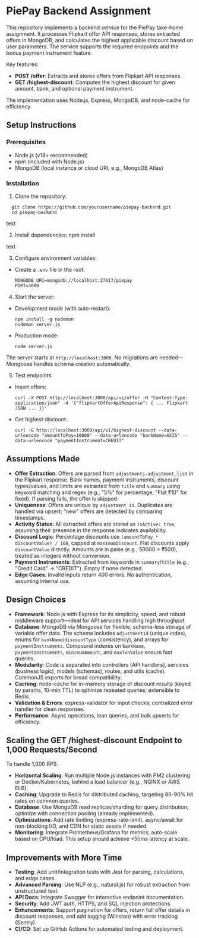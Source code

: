 # PiePay Backend Assignment

This repository implements a backend service for the PiePay take-home assignment. It processes Flipkart offer API responses, stores extracted offers in MongoDB, and calculates the highest applicable discount based on user parameters. The service supports the required endpoints and the bonus payment instrument feature.

Key features:
- **POST /offer**: Extracts and stores offers from Flipkart API responses.
- **GET /highest-discount**: Computes the highest discount for given amount, bank, and optional payment instrument.

The implementation uses Node.js, Express, MongoDB, and node-cache for efficiency.

## Setup Instructions

### Prerequisites
- Node.js (v18+ recommended)
- npm (included with Node.js)
- MongoDB (local instance or cloud URI, e.g., MongoDB Atlas)

### Installation
1. Clone the repository:
```
  git clone https://github.com/yourusername/piepay-backend.git
  cd piepay-backend
```
text

2. Install dependencies:
npm install

text

3. Configure environment variables:
- Create a `.env` file in the root:
  ```
  MONGODB_URI=mongodb://localhost:27017/piepay
  PORT=3000
  ```

4. Start the server:
- Development mode (with auto-restart):
  ```
  npm install -g nodemon
  nodemon server.js
  ```
- Production mode:
  ```
  node server.js
  ```

The server starts at `http://localhost:3000`. No migrations are needed—Mongoose handles schema creation automatically.

5. Test endpoints:
- Insert offers:
  ```
  curl -X POST http://localhost:3000/api/vi/offer -H "Content-Type: application/json" -d '{"flipkartOfferApiResponse": { ... Flipkart JSON ... }}'
  ```
- Get highest discount:
  ```
  curl -G http://localhost:3000/api/v1/highest-discount --data-urlencode "amountToPay=10000" --data-urlencode "bankName=AXIS" --data-urlencode "paymentInstrument=CREDIT"
  ```

## Assumptions Made
- **Offer Extraction**: Offers are parsed from `adjustments.adjustment_list` in the Flipkart response. Bank names, payment instruments, discount types/values, and limits are extracted from `title` and `summary` using keyword matching and regex (e.g., "5%" for percentage, "Flat ₹10" for fixed). If parsing fails, the offer is skipped.
- **Uniqueness**: Offers are unique by `adjustment_id`. Duplicates are handled via upsert; "new" offers are detected by comparing timestamps.
- **Activity Status**: All extracted offers are stored as `isActive: true`, assuming their presence in the response indicates availability.
- **Discount Logic**: Percentage discounts use `(amountToPay * discountValue) / 100`, capped at `maximumDiscount`. Flat discounts apply `discountValue` directly. Amounts are in paise (e.g., 50000 = ₹500), treated as integers without conversion.
- **Payment Instruments**: Extracted from keywords in `summary`/`title` (e.g., "Credit Card" → "CREDIT"). Empty if none detected.
- **Edge Cases**: Invalid inputs return 400 errors. No authentication, assuming internal use.

## Design Choices
- **Framework**: Node.js with Express for its simplicity, speed, and robust middleware support—ideal for API services handling high throughput.
- **Database**: MongoDB via Mongoose for flexible, schema-less storage of variable offer data. The schema includes `adjustmentId` (unique index), enums for `bankName`/`discountType` (consistency), and arrays for `paymentInstruments`. Compound indexes on `bankName`, `paymentInstruments`, `minimumAmount`, and `maxTxnValue` ensure fast queries.
- **Modularity**: Code is separated into controllers (API handlers), services (business logic), models (schemas), routes, and utils (cache). CommonJS exports for broad compatibility.
- **Caching**: node-cache for in-memory storage of discount results (keyed by params, 10-min TTL) to optimize repeated queries; extensible to Redis.
- **Validation & Errors**: express-validator for input checks; centralized error handler for clean responses.
- **Performance**: Async operations, lean queries, and bulk upserts for efficiency.

## Scaling the GET /highest-discount Endpoint to 1,000 Requests/Second
To handle 1,000 RPS:
- **Horizontal Scaling**: Run multiple Node.js instances with PM2 clustering or Docker/Kubernetes, behind a load balancer (e.g., NGINX or AWS ELB).
- **Caching**: Upgrade to Redis for distributed caching, targeting 80-90% hit rates on common queries.
- **Database**: Use MongoDB read replicas/sharding for query distribution; optimize with connection pooling (already implemented).
- **Optimizations**: Add rate limiting (express-rate-limit), async/await for non-blocking I/O, and CDN for static assets if needed.
- **Monitoring**: Integrate Prometheus/Grafana for metrics; auto-scale based on CPU/load. This setup should achieve <50ms latency at scale.

## Improvements with More Time
- **Testing**: Add unit/integration tests with Jest for parsing, calculations, and edge cases.
- **Advanced Parsing**: Use NLP (e.g., natural.js) for robust extraction from unstructured text.
- **API Docs**: Integrate Swagger for interactive endpoint documentation.
- **Security**: Add JWT auth, HTTPS, and SQL injection protections.
- **Enhancements**: Support pagination for offers, return full offer details in discount responses, and add logging (Winston) with error tracking (Sentry).
- **CI/CD**: Set up GitHub Actions for automated testing and deployment.

